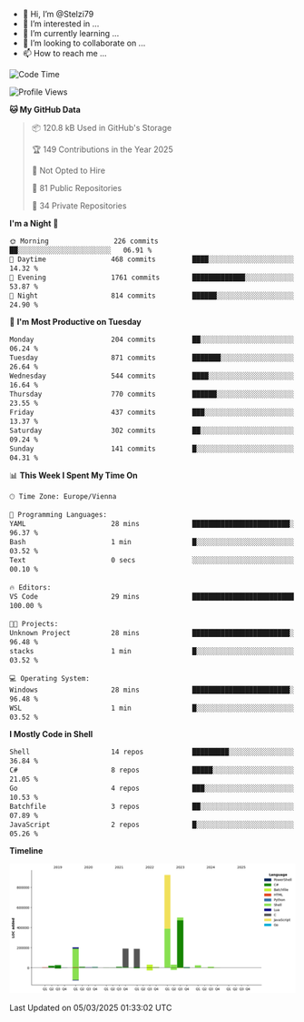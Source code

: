 - 👋 Hi, I’m @Stelzi79
- 👀 I’m interested in ...
- 🌱 I’m currently learning ...
- 💞️ I’m looking to collaborate on ...
- 📫 How to reach me ...

<!--START_SECTION:waka-->
![Code Time](http://img.shields.io/badge/Code%20Time-1%2C118%20hrs%2048%20mins-blue)

![Profile Views](http://img.shields.io/badge/Profile%20Views-0-blue)

**🐱 My GitHub Data** 

> 📦 120.8 kB Used in GitHub's Storage 
 > 
> 🏆 149 Contributions in the Year 2025
 > 
> 🚫 Not Opted to Hire
 > 
> 📜 81 Public Repositories 
 > 
> 🔑 34 Private Repositories 
 > 
**I'm a Night 🦉** 

```text
🌞 Morning                226 commits         ██░░░░░░░░░░░░░░░░░░░░░░░   06.91 % 
🌆 Daytime                468 commits         ████░░░░░░░░░░░░░░░░░░░░░   14.32 % 
🌃 Evening                1761 commits        █████████████░░░░░░░░░░░░   53.87 % 
🌙 Night                  814 commits         ██████░░░░░░░░░░░░░░░░░░░   24.90 % 
```
📅 **I'm Most Productive on Tuesday** 

```text
Monday                   204 commits         ██░░░░░░░░░░░░░░░░░░░░░░░   06.24 % 
Tuesday                  871 commits         ███████░░░░░░░░░░░░░░░░░░   26.64 % 
Wednesday                544 commits         ████░░░░░░░░░░░░░░░░░░░░░   16.64 % 
Thursday                 770 commits         ██████░░░░░░░░░░░░░░░░░░░   23.55 % 
Friday                   437 commits         ███░░░░░░░░░░░░░░░░░░░░░░   13.37 % 
Saturday                 302 commits         ██░░░░░░░░░░░░░░░░░░░░░░░   09.24 % 
Sunday                   141 commits         █░░░░░░░░░░░░░░░░░░░░░░░░   04.31 % 
```


📊 **This Week I Spent My Time On** 

```text
🕑︎ Time Zone: Europe/Vienna

💬 Programming Languages: 
YAML                     28 mins             ████████████████████████░   96.37 % 
Bash                     1 min               █░░░░░░░░░░░░░░░░░░░░░░░░   03.52 % 
Text                     0 secs              ░░░░░░░░░░░░░░░░░░░░░░░░░   00.10 % 

🔥 Editors: 
VS Code                  29 mins             █████████████████████████   100.00 % 

🐱‍💻 Projects: 
Unknown Project          28 mins             ████████████████████████░   96.48 % 
stacks                   1 min               █░░░░░░░░░░░░░░░░░░░░░░░░   03.52 % 

💻 Operating System: 
Windows                  28 mins             ████████████████████████░   96.48 % 
WSL                      1 min               █░░░░░░░░░░░░░░░░░░░░░░░░   03.52 % 
```

**I Mostly Code in Shell** 

```text
Shell                    14 repos            █████████░░░░░░░░░░░░░░░░   36.84 % 
C#                       8 repos             █████░░░░░░░░░░░░░░░░░░░░   21.05 % 
Go                       4 repos             ███░░░░░░░░░░░░░░░░░░░░░░   10.53 % 
Batchfile                3 repos             ██░░░░░░░░░░░░░░░░░░░░░░░   07.89 % 
JavaScript               2 repos             █░░░░░░░░░░░░░░░░░░░░░░░░   05.26 % 
```



**Timeline**

![Lines of Code chart](https://raw.githubusercontent.com/Stelzi79/Stelzi79/main/assets/bar_graph.png)


 Last Updated on 05/03/2025 01:33:02 UTC
<!--END_SECTION:waka-->

<!---
Stelzi79/Stelzi79 is a ✨ special ✨ repository because its `README.md` (this file) appears on your GitHub profile.
You can click the Preview link to take a look at your changes.
--->
